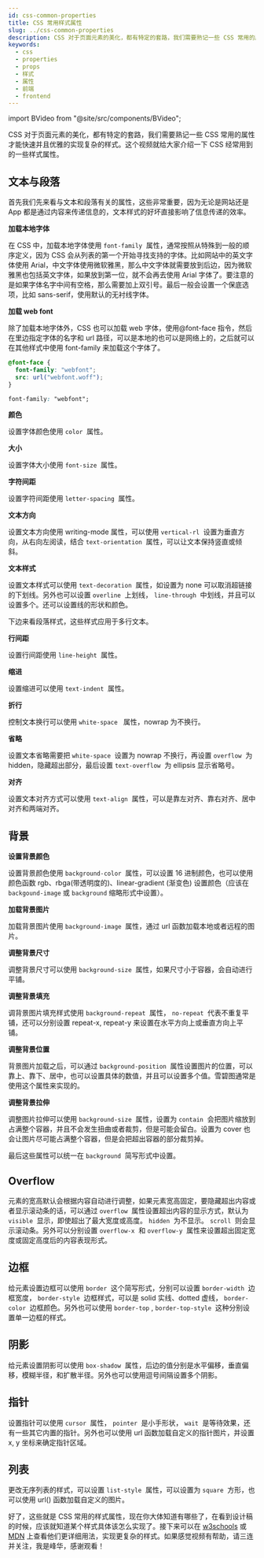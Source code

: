 ```yaml
---
id: css-common-properties
title: CSS 常用样式属性
slug: ../css-common-properties
description: CSS 对于页面元素的美化，都有特定的套路，我们需要熟记一些 CSS 常用的属性才能快速并且优雅的实现复杂的样式。这个视频就给大家介绍一下 CSS 经常用到的一些样式属性。
keywords:
  - css
  - properties
  - props
  - 样式
  - 属性
  - 前端
  - frontend
---
```


import BVideo from "@site/src/components/BVideo";

<BVideo src="//player.bilibili.com/player.html?aid=839129631&bvid=BV1654y1m76w&cid=224360189&page=1"/>

CSS 对于页面元素的美化，都有特定的套路，我们需要熟记一些 CSS 常用的属性才能快速并且优雅的实现复杂的样式。这个视频就给大家介绍一下 CSS 经常用到的一些样式属性。

## 文本与段落

首先我们先来看与文本和段落有关的属性，这些非常重要，因为无论是网站还是 App 都是通过内容来传递信息的，文本样式的好坏直接影响了信息传递的效率。

**加载本地字体** 

在 CSS 中，加载本地字体使用 `font-family`  属性，通常按照从特殊到一般的顺序定义，因为 CSS 会从列表的第一个开始寻找支持的字体。比如网站中的英文字体使用 Arial，中文字体使用微软雅黑，那么中文字体就需要放到后边，因为微软雅黑也包括英文字体，如果放到第一位，就不会再去使用 Arial 字体了。要注意的是如果字体名字中间有空格，那么需要加上双引号。最后一般会设置一个保底选项，比如 sans-serif，使用默认的无衬线字体。

**加载 web font** 

除了加载本地字体外，CSS 也可以加载 web 字体，使用@font-face 指令，然后在里边指定字体的名字和 url 路径，可以是本地的也可以是网络上的，之后就可以在其他样式中使用 font-family 来加载这个字体了。

```css
@font-face {
  font-family: "webfont";
  src: url("webfont.woff");
}

font-family: "webfont";
```

**颜色**

设置字体颜色使用 `color`  属性。

**大小**

设置字体大小使用 `font-size`  属性。

**字符间距**

设置字符间距使用 `letter-spacing`  属性。

**文本方向**

设置文本方向使用 writing-mode 属性，可以使用 `vertical-rl`  设置为垂直方向，从右向左阅读，结合 `text-orientation`  属性，可以让文本保持竖直或倾斜。

**文本样式**

设置文本样式可以使用 `text-decoration`  属性，如设置为 none 可以取消超链接的下划线。另外也可以设置 `overline`  上划线， `line-through`  中划线，并且可以设置多个。还可以设置线的形状和颜色。

下边来看段落样式，这些样式应用于多行文本。

**行间距**

设置行间距使用 `line-height`  属性。

**缩进**

设置缩进可以使用 `text-indent`  属性。

**折行**

控制文本换行可以使用 `white-space`   属性，nowrap 为不换行。

**省略**

设置文本省略需要把 `white-space`  设置为 nowrap 不换行，再设置 `overflow`  为 hidden，隐藏超出部分，最后设置 `text-overflow`  为 ellipsis 显示省略号。

**对齐**

设置文本对齐方式可以使用 `text-align`  属性，可以是靠左对齐、靠右对齐、居中对齐和两端对齐。

## 背景

**设置背景颜色**

设置背景颜色使用 `background-color`  属性，可以设置 16 进制颜色，也可以使用颜色函数 rgb、rbga(带透明度的)、linear-gradient (渐变色) 设置颜色（应该在 `backgound-image` 或 `background` 缩略形式中设置）。

**加载背景图片**

加载背景图片使用 `background-image`  属性，通过 url 函数加载本地或者远程的图片。

**调整背景尺寸**

调整背景尺寸可以使用 `background-size`  属性，如果尺寸小于容器，会自动进行平铺。

**调整背景填充**

调背景图片填充样式使用 `background-repeat`  属性， `no-repeat`  代表不重复平铺，还可以分别设置 repeat-x, repeat-y 来设置在水平方向上或垂直方向上平铺。

**调整背景位置**

背景图片加载之后，可以通过 `background-position`  属性设置图片的位置，可以靠上、靠下、居中，也可以设置具体的数值，并且可以设置多个值。雪碧图通常是使用这个属性来实现的。

**调整背景拉伸**

调整图片拉伸可以使用 `background-size`  属性，设置为 `contain`  会把图片缩放到占满整个容器，并且不会发生扭曲或者裁剪，但是可能会留白。设置为 cover 也会让图片尽可能占满整个容器，但是会把超出容器的部分裁剪掉。

最后这些属性可以统一在 `background`  简写形式中设置。

## Overflow

元素的宽高默认会根据内容自动进行调整，如果元素宽高固定，要隐藏超出内容或者显示滚动条的话，可以通过 `overflow`  属性设置超出内容的显示方式，默认为 `visible`  显示，即使超出了最大宽度或高度。 `hidden`  为不显示。 `scroll`  则会显示滚动条。另外可以分别设置 `overflow-x`  和 `overflow-y`  属性来设置超出固定宽度或固定高度后的内容表现形式。

## 边框

给元素设置边框可以使用 `border`  这个简写形式，分别可以设置 `border-width`  边框宽度， `border-style`  边框样式，可以是 solid 实线、dotted 虚线， `border-color`  边框颜色。另外也可以使用 `border-top` , `border-top-style`  这种分别设置单一边框的样式。

## 阴影

给元素设置阴影可以使用 `box-shadow`  属性，后边的值分别是水平偏移，垂直偏移，模糊半径，和扩散半径。另外也可以使用逗号间隔设置多个阴影。

## 指针

设置指针可以使用 `cursor`  属性， `pointer`  是小手形状， `wait`  是等待效果，还有一些其它内置的指针。另外也可以使用 url 函数加载自定义的指针图片，并设置 x, y 坐标来确定指针区域。

## 列表

更改无序列表的样式，可以设置 `list-style`  属性，可以设置为 `square`  方形，也可以使用 url() 函数加载自定义的图片。

好了，这些就是 CSS 常用的样式属性，现在你大体知道有哪些了，在看到设计稿的时候，应该就知道某个样式具体该怎么实现了。接下来可以在 [w3schools](https://www.w3schools.com/) 或 [MDN](https://developer.mozilla.org/en-US/) 上查看他们更详细用法，实现更复杂的样式。如果感觉视频有帮助，请三连并关注，我是峰华，感谢观看！
